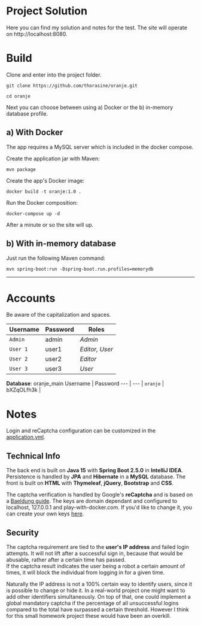 # Project Solution

Here you can find my solution and notes for the test. The site will operate on http://localhost:8080.  

# Build

Clone and enter into the project folder.
```
git clone https://github.com/thorasine/oranje.git
```
```
cd oranje
```

Next you can choose between using a) Docker or the b) in-memory database profile.

## a) With Docker
The app requires a MySQL server which is included in the docker compose. 

Create the application jar with Maven:
```
mvn package
```
Create the app's Docker image:
```
docker build -t oranje:1.0 .
```
Run the Docker composition:
```
docker-compose up -d
```
After a minute or so the site will up.  

## b) With in-memory database
Just run the following Maven command:
```
mvn spring-boot:run -Dspring-boot.run.profiles=memorydb
```
---
# Accounts

Be aware of the capitalization and spaces.

Username | Password | Roles
--- | --- | ---
`Admin` | admin | *Admin*
`User 1` | user1 | *Editor, User*
`User 2` | user2 | *Editor*
`User 3` | user3 | *User*

**Database**: oranje_main
Username | Password
--- | --- |
`oranje` | bXZqOLfh3k | 

# Notes

Login and reCaptcha configuration can be customized in the [application.yml](https://github.com/thorasine/oranje/blob/master/src/main/resources/application.yaml).

## Technical Info
The back end is built on **Java 15** with **Spring Boot 2.5.0** in **IntelliJ IDEA**. 
Persistence is handled by **JPA** and **Hibernate** in a **MySQL** database.
The front is built on **HTML** with **Thymeleaf**, **jQuery**, **Bootstrap** and **CSS**. 

The captcha verification is handled by Google's **reCaptcha** and is based on a [Baeldung guide](https://www.baeldung.com/spring-security-registration-captcha). The keys are domain dependant and configured to localhost, 127.0.0.1 and play-with-docker.com. If you'd like to change it, you can create your own keys [here](https://www.google.com/recaptcha/admin/create).  

## Security

The captcha requirement are tied to the **user's IP address** and failed login attempts. It will not lift after a successful sign in, because that would be abusable, rather after a certain time has passed.  
If the captcha result indicates the user being a robot a certain amount of times, it will block the individual from logging in for a given time.  

Naturally the IP address is not a 100% certain way to identify users, since it is possible to change or hide it. In a real-world project one might want to add other identifiers simultaneously. On top of that, one could implement a global mandatory captcha if the percentage of all unsuccessful logins compared to the total have surpassed a certain threshold. However I think for this small homework project these would have been an overkill.


